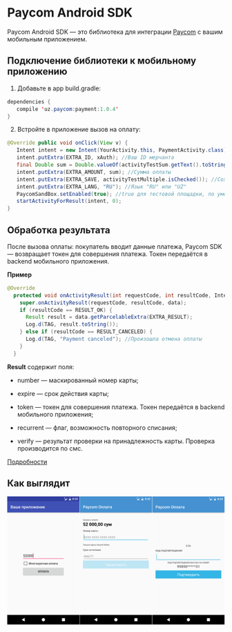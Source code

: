 # Paycom Android SDK

Paycom Android SDK — это библиотека для интеграции [Paycom](http://paycom.uz/) c вашим мобильным приложением. 

## Подключение библиотеки к мобильному приложению

1. Добавьте в app build.gradle:

```java
dependencies {
   compile 'uz.paycom:payment:1.0.4'
}
```

2. Встройте в приложение вызов на оплату:
```java
@Override public void onClick(View v) {
   Intent intent = new Intent(YourActivity.this, PaymentActivity.class);
   intent.putExtra(EXTRA_ID, xAuth); //Ваш ID мерчанта
   final Double sum = Double.valueOf(activityTestSum.getText().toString());
   intent.putExtra(EXTRA_AMOUNT, sum); //Сумма оплаты
   intent.putExtra(EXTRA_SAVE, activityTestMultiple.isChecked()); //Сохранить для многократной оплаты?
   intent.putExtra(EXTRA_LANG, "RU"); //Язык "RU" или "UZ"
   PaycomSandBox.setEnabled(true); //true для тестовой площадки, по умолчанию false
   startActivityForResult(intent, 0);
}
```

## Обработка результата

После вызова оплаты: покупатель вводит данные платежа, Paycom SDK — возвращает токен для совершения платежа. Токен передаётся в backend мобильного приложения. 

**Пример**
```java
@Override
  protected void onActivityResult(int requestCode, int resultCode, Intent data) {
    super.onActivityResult(requestCode, resultCode, data);
    if (resultCode == RESULT_OK) {
      Result result = data.getParcelableExtra(EXTRA_RESULT);
      Log.d(TAG, result.toString());
    } else if (resultCode == RESULT_CANCELED) {
      Log.d(TAG, "Payment canceled"); //Произошла отмена оплаты
    }
  }
```

**Result** содержит поля:

- number — маскированный номер карты;

- expire — срок действия карты; 

- token — токен для совершения платежа. Токен передаётся в backend мобильного приложения;

- recurrent — флаг, возможность повторного списания;

- verify — результат проверки на принадлежность карты. Проверка производится по смс.

[Подробности](http://paycom.uz/api/#subscribe-api-metody-dlya-raboty-s-plastikovymi-kartami-klientskaya-chast)

## Как выглядит

![Screenshot](docs/img.png?raw=true "Screens")
